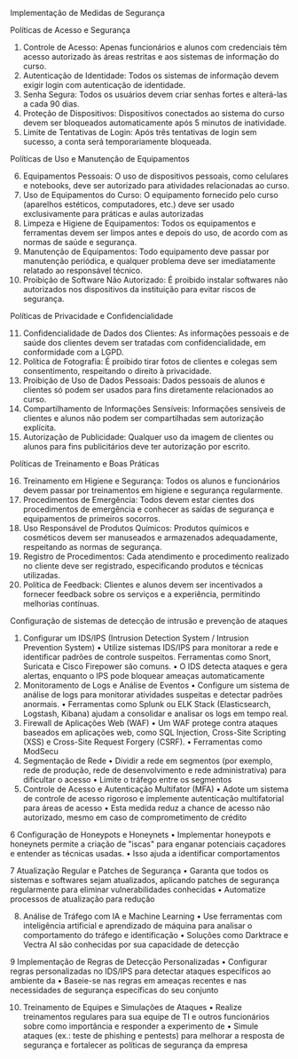 Implementação de Medidas de Segurança

Políticas de Acesso e Segurança
1.	Controle de Acesso: Apenas funcionários e alunos com credenciais têm acesso autorizado às áreas restritas e aos sistemas de informação do curso.
2.	Autenticação de Identidade: Todos os sistemas de informação devem exigir login com autenticação de identidade.
3.	Senha Segura: Todos os usuários devem criar senhas fortes e alterá-las a cada 90 dias.
4.	Proteção de Dispositivos: Dispositivos conectados ao sistema do curso devem ser bloqueados automaticamente após 5 minutos de inatividade.
5.	Limite de Tentativas de Login: Após três tentativas de login sem sucesso, a conta será temporariamente bloqueada.

Políticas de Uso e Manutenção de Equipamentos

6.	Equipamentos Pessoais: O uso de dispositivos pessoais, como celulares e notebooks, deve ser autorizado para atividades relacionadas ao curso.
7.	Uso de Equipamentos do Curso: O equipamento fornecido pelo curso (aparelhos estéticos, computadores, etc.) deve ser usado exclusivamente para práticas e aulas autorizadas
8.	Limpeza e Higiene de Equipamentos: Todos os equipamentos e ferramentas devem ser limpos antes e depois do uso, de acordo com as normas de saúde e segurança.
9.	Manutenção de Equipamentos: Todo equipamento deve passar por manutenção periódica, e qualquer problema deve ser imediatamente relatado ao responsável técnico.
10.	Proibição de Software Não Autorizado: É proibido instalar softwares não autorizados nos dispositivos da instituição para evitar riscos de segurança.

Políticas de Privacidade e Confidencialidade

11.	Confidencialidade de Dados dos Clientes: As informações pessoais e de saúde dos clientes devem ser tratadas com confidencialidade, em conformidade com a LGPD.
12.	Política de Fotografia: É proibido tirar fotos de clientes e colegas sem consentimento, respeitando o direito à privacidade.
13.	Proibição de Uso de Dados Pessoais: Dados pessoais de alunos e clientes só podem ser usados para fins diretamente relacionados ao curso.
14.	Compartilhamento de Informações Sensíveis: Informações sensíveis de clientes e alunos não podem ser compartilhadas sem autorização explícita.
15.	Autorização de Publicidade: Qualquer uso da imagem de clientes ou alunos para fins publicitários deve ter autorização por escrito.

Políticas de Treinamento e Boas Práticas

16.	Treinamento em Higiene e Segurança: Todos os alunos e funcionários devem passar por treinamentos em higiene e segurança regularmente.
17.	Procedimentos de Emergência: Todos devem estar cientes dos procedimentos de emergência e conhecer as saídas de segurança e equipamentos de primeiros socorros.
18.	Uso Responsável de Produtos Químicos: Produtos químicos e cosméticos devem ser manuseados e armazenados adequadamente, respeitando as normas de segurança.
19.	Registro de Procedimentos: Cada atendimento e procedimento realizado no cliente deve ser registrado, especificando produtos e técnicas utilizadas.
20.	Política de Feedback: Clientes e alunos devem ser incentivados a fornecer feedback sobre os serviços e a experiência, permitindo melhorias contínuas.

Configuração de sistemas de detecção de intrusão e prevenção de ataques

1. Configurar um IDS/IPS (Intrusion Detection System / Intrusion Prevention System)
•	Utilize sistemas IDS/IPS para monitorar a rede e identificar padrões de controle suspeitos. Ferramentas como Snort, Suricata e Cisco Firepower são comuns.
•	O IDS detecta ataques e gera alertas, enquanto o IPS pode bloquear ameaças automaticamente
2. Monitoramento de Logs e Análise de Eventos
•	Configure um sistema de análise de logs para monitorar atividades suspeitas e detectar padrões anormais.
•	Ferramentas como Splunk ou ELK Stack (Elasticsearch, Logstash, Kibana) ajudam a consolidar e analisar os logs em tempo real.
3. Firewall de Aplicações Web (WAF)
•	Um WAF protege contra ataques baseados em aplicações web, como SQL Injection, Cross-Site Scripting (XSS) e Cross-Site Request Forgery (CSRF).
•	Ferramentas como ModSecu
4. Segmentação de Rede
•	Dividir a rede em segmentos (por exemplo, rede de produção, rede de desenvolvimento e rede administrativa) para dificultar o acesso
•	Limite o tráfego entre os segmentos
5. Controle de Acesso e Autenticação Multifator (MFA)
•	Adote um sistema de controle de acesso rigoroso e implemente autenticação multifatorial para áreas de acesso
•	Esta medida reduz a chance de acesso não autorizado, mesmo em caso de comprometimento de crédito

6 Configuração de Honeypots e Honeynets
•	Implementar honeypots e honeynets permite a criação de "iscas" para enganar potenciais caçadores e entender as técnicas usadas.
•	Isso ajuda a identificar comportamentos

7 Atualização Regular e Patches de Segurança
•	Garanta que todos os sistemas e softwares sejam atualizados, aplicando patches de segurança regularmente para eliminar vulnerabilidades conhecidas
•	Automatize processos de atualização para redução

8. Análise de Tráfego com IA e Machine Learning
•	Use ferramentas com inteligência artificial e aprendizado de máquina para analisar o comportamento do tráfego e identificação
•	Soluções como Darktrace e Vectra AI são conhecidas por sua capacidade de detecção

9 Implementação de Regras de Detecção Personalizadas
•	Configurar regras personalizadas no IDS/IPS para detectar ataques específicos ao ambiente da
•	Baseie-se nas regras em ameaças recentes e nas necessidades de segurança específicas do seu conjunto

10. Treinamento de Equipes e Simulações de Ataques
•	Realize treinamentos regulares para sua equipe de TI e outros funcionários sobre como importância e responder a experimento de
•	Simule ataques (ex.: teste de phishing e pentests) para melhorar a resposta de segurança e fortalecer as políticas de segurança da empresa
